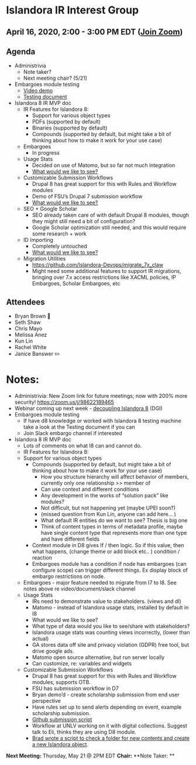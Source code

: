 # Islandora IR Interest Group
## April 16, 2020, 2:00 - 3:00 PM EDT ([Join Zoom](https://zoom.us/j/526356143))

## Agenda
- Administrivia
  - Note taker?
  - Next meeting chair? (5/21)
- Embargoes module testing
  - [Video demo](https://www.youtube.com/watch?v=5pUi8G8uxcU)
  - [Testing document](https://docs.google.com/document/d/18XWb2dODoUuxopHTxGbGMCxOZILgKztWJUkKcePONYs/edit?usp=sharing)
- Islandora 8 IR MVP doc
  - IR Features for Islandora 8:
    - Support for various object types
    - PDFs (supported by default)
    - Binaries (supported by default)
    - Compounds (supported by default, but might take a bit of thinking about how to make it work for your use case)
  - Embargoes
    - In progress
  - Usage Stats
    - Decided on use of Matomo, but so far not much integration
    - [What would we like to see?](https://docs.google.com/document/d/1SUkWIm5CLbZTHeToYgVfHQqSTVHBg0-FKJdUNiHSzYM/edit?usp=sharing)
  - Customizable Submission Workflows
    - Drupal 8 has great support for this with Rules and Workflow modules
    - Demo of FSU’s Drupal 7 submission workflow 
    - [What would we like to see?](https://docs.google.com/document/d/1GTWCKwMsbd4g5n1QRt0sQ1EyH3PdsDH53J_HmoFh2Ig/edit?usp=sharing)
  - SEO + Google Scholar 
    - SEO already taken care of with default Drupal 8 modules, though they might still need a bit of configuration?
    - Google Scholar optimization still needed, and this would require some research + work
  - ID Importing
    - Completely untouched
    - [What would we like to see?](https://docs.google.com/document/d/1aiNlwjBz4KVllLDL-q3M0K9QbRKXrC7Na3ckIvIm-Bg/edit?usp=sharing)
  - Migration Utilities
    - https://github.com/Islandora-Devops/migrate_7x_claw 
    - Might need some additional features to support IR migrations, bringing over 7.x access restrictions like XACML policies, IP Embargoes, Scholar Embargoes, etc


## Attendees
- Bryan Brown :chicken:
- Seth Shaw
- Chris Mayo
- Melissa Anez
- Kun Lin
- Rachel White
- Janice Banswer :pencil2:


# Notes:
- Administrivia: New Zoom link for future meetings; now with 200% more security! https://zoom.us/j/98622189465
- Webinar coming up next week - [decoupling Islandora 8](https://zoom.us/meeting/register/tZQsfuuprz4sox_yChCWvsfnKhrKE-b2bQ) (DGI) 
- Embargoes module testing
  - If have d8 knowledge or worked with Islandora 8 testing machine take a look at the Testing document if you can
  - Join Slack embargo channel if interested
- Islandora 8 IR MVP doc
  - Lots of comments on what I8 can and cannot do. 
  - IR Features for Islandora 8:
  - Support for various object types
    - Compounds (supported by default, but might take a bit of thinking about how to make it work for your use case)
      - How you structure hierarchy will affect behavior of members, currently only one relationship >> member of
      - Can use context and different conditions
      - Any development in the works of “solution pack” like modules?
      - Not difficult, but not happening yet (maybe UPEI soon?)
      - (missed question from Kun Lin, anyone can add here… )
      - What default IR entities do we want to see? Thesis is big one
      - Think of content types in terms of metadata profile, maybe have single content type that represents more than one type and have different fields
    - Context module in D8 gives If / then logic.  So if this value, then what happens, (change theme or add block etc.. ) condition / reaction
    - Embargoes module has a condition if node has embargoes (can configure scope) can trigger different things.  Ex display block of embargo restrictions on node. 
  - Embargoes - major feature needed to migrate from I7 to I8.  See notes above re video/document/slack channel
  - Usage Stats
    - IRs need to demonstrate value to stakeholders. (views and dl)
    - Matomo - instead of Islandora usage stats, installed by default in I8
    - What would we like to see? 
    - What type of data would you like to see/share with stakeholders? 
    - Islandora usage stats was counting views incorrectly, (lower than actual)
    - GA stores data off site and privacy violation (GDPR) free tool, but drive google ads. 
    - Matomo open source alternative, but run server locally
    - Can customize, re: variables and widgets 
  - Customizable Submission Workflows
    - Drupal 8 has great support for this with Rules and Workflow modules, supports OTB. 
    - FSU has submission workflow in D7 
    - Bryan demo’d - create scholarship submission from end user perspective
    - Have rules set up to send alerts depending on event, example scholarship submission. 
    - [Github submission script](https://github.com/fsulib/fsulib_scripts/blob/main/submission2mods.drush)
    - Workflow at UNLV working on it with digital collections. Suggest talk to Eli, thinks they are using D8 module.  
    - [Brad wrote a script to check a  folder for new contents and create a new Islandora object](https://ninercommons.uncc.edu/islandora/object/work%3A75). 


**Next Meeting:** Thursday, May 21 @ 2PM EDT
**Chair:**
**Note Taker: **

